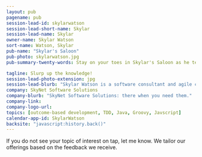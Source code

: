 ```yaml
---
layout: pub
pagename: pub
session-lead-id: skylarwatson
session-lead-short-name: Skylar
session-lead-name: Skylar
owner-name: Skylar Watson
sort-name: Watson, Skylar
pub-name: "Skylar's Saloon"
pub-photo: skylarwatson.jpg
pub-summary-twenty-words: Stay on your toes in Skylar's Saloon as he teaches you core dev and outcome-based stuffs.

tagline: Slurp up the knowledge!
session-lead-photo-extension: jpg
session-lead-blurb: "Skylar Watson is a software consultant and agile coach who implements high-value software to satisfy customer's needs. Skylar works with companies both domestically and internationally, assisting in adopting agile software practices. As a coach, Skylar works with both leadership and developers to assure the organization that their business outcomes are driving the transformation."
company: SkyNet Software Solutions
company-blurb: "SkyNet Software Solutions: there when you need them."
company-link: 
company-logo-url: 
topics: [outcome-based development, TDD, Java, Groovy, Javscript]
calendar-app-id: SkylarWatson
backsite: "javascript:history.back()"
---
```


If you do not see your topic of interest on tap, let me know. We tailor our offerings based on the feedback we receive.


